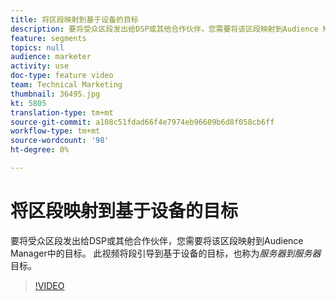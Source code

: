 ```yaml
---
title: 将区段映射到基于设备的目标
description: 要将受众区段发出给DSP或其他合作伙伴，您需要将该区段映射到Audience Manager中的目标。 此视频将段映射到基于设备的目标，也称为“服务器到服务器”目标。
feature: segments
topics: null
audience: marketer
activity: use
doc-type: feature video
team: Technical Marketing
thumbnail: 36495.jpg
kt: 5805
translation-type: tm+mt
source-git-commit: a108c51fdad66f4e7974eb96609b6d8f058cb6ff
workflow-type: tm+mt
source-wordcount: '98'
ht-degree: 0%

---
```



# 将区段映射到基于设备的目标

要将受众区段发出给DSP或其他合作伙伴，您需要将该区段映射到Audience Manager中的目标。 此视频将段引导到基于设备的目标，也称为&#x200B;_服务器到服务器_&#x200B;目标。

>[!VIDEO](https://video.tv.adobe.com/v/36495/?quality=12&learn=on)
